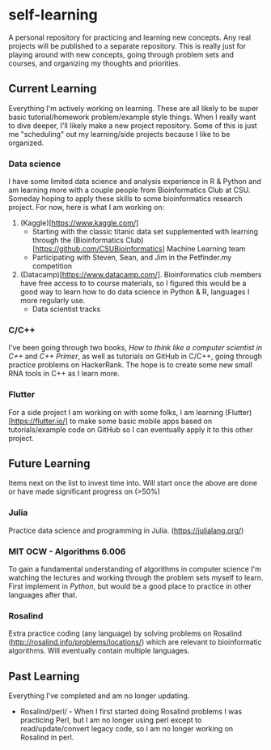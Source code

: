 # self-learning
A personal repository for practicing and learning new concepts. Any real projects will be published to a separate repository. This is really just for playing around with new concepts, going through problem sets and courses, and organizing my thoughts and priorities. 

## Current Learning
Everything I'm actively working on learning. These are all likely to be super basic tutorial/homework problem/example style things. When I really want to dive deeper, I'll likely make a new project repository. Some of this is just me "scheduling" out my learning/side projects because I like to be organized.

### Data science
I have some limited data science and analysis experience in R & Python and am learning more with a couple people from Bioinformatics Club at CSU. Someday hoping to apply these skills to some bioinformatics research project. For now, here is what I am working on:
  1. (Kaggle)[https://www.kaggle.com/]
      * Starting with the classic titanic data set supplemented with learning through the (Bioinformatics Club)[https://github.com/CSUBioinformatics] Machine Learning team 
      * Participating with Steven, Sean, and Jim in the Petfinder.my competition
  2. (Datacamp)[https://www.datacamp.com/]. Bioinformatics club members have free access to to course materials, so I figured this would be a good way to learn how to do data science in Python & R, languages I more regularly use.
      * Data scientist tracks
      
### C/C++
I've been going through two books, *How to think like a computer scientist in C++* and *C++ Primer*, as well as tutorials on GitHub in C/C++, going through practice problems on HackerRank. The hope is to create some new small RNA tools in C++ as I learn more.  

### Flutter
For a side project I am working on with some folks, I am learning (Flutter)[https://flutter.io/] to make some basic mobile apps based on tutorials/example code on GitHub so I can eventually apply it to this other project. 

## Future Learning
Items next on the list to invest time into. Will start once the above are done or have made significant progress on (>50%)

### Julia
Practice data science and programming in Julia. (https://julialang.org/)

### MIT OCW - Algorithms 6.006
To gain a fundamental understanding of algorithms in computer science I'm watching the lectures and working through the problem sets myself to learn. First implement in *Python*, but would be a good place to practice in other languages after that.

### Rosalind
Extra practice coding (any language) by solving problems on Rosalind (http://rosalind.info/problems/locations/) which are relevant to bioinformatic algorithms. Will eventually contain multiple languages.


## Past Learning
Everything I've completed and am no longer updating.

  * Rosalind/perl/ - When I first started doing Rosalind problems I was practicing Perl, but I am no longer using perl except to read/update/convert legacy code, so I am no longer working on Rosalind in perl.
